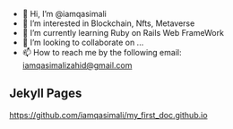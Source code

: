 - 👋 Hi, I’m @iamqasimali
- 👀 I’m interested in Blockchain, Nfts, Metaverse
- 🌱 I’m currently learning Ruby on Rails Web FrameWork
- 💞️ I’m looking to collaborate on ...
- 📫 How to reach me by the following email: iamqasimalizahid@gmail.com


<!---
iamqasimali/iamqasimali is a ✨ special ✨ repository because its `README.md` (this file) appears on your GitHub profile.
You can click the Preview link to take a look at your changes.
--->



## Jekyll Pages 

https://github.com/iamqasimali/my_first_doc.github.io

